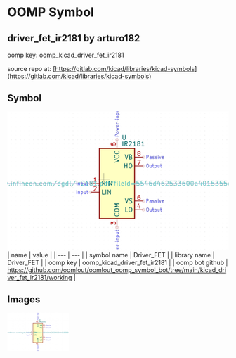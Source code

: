 # OOMP Symbol  
## driver_fet_ir2181  by arturo182  
  
oomp key: oomp_kicad_driver_fet_ir2181  
  
source repo at: [https://gitlab.com/kicad/libraries/kicad-symbols](https://gitlab.com/kicad/libraries/kicad-symbols)  
## Symbol  
  
[![working.png](working_600.png)](working.png)  
| name | value | 
| --- | --- | 
| symbol name | Driver_FET | 
| library name | Driver_FET | 
| oomp key | oomp_kicad_driver_fet_ir2181 | 
| oomp bot github | https://github.com/oomlout/oomlout_oomp_symbol_bot/tree/main/kicad_driver_fet_ir2181/working | 
## Images  
  
[![working.png](working_140.png)](working.png)  
